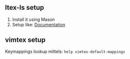 #


## ltex-ls setup
1. Install it using Mason
2. Setup like: [Documentation](https://github.com/neovim/nvim-lspconfig/blob/master/doc/server_configurations.md#ltex)

## vimtex setup
Keymappings lookup mittels: `help vimtex-default-mappings`
